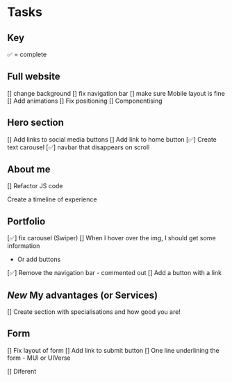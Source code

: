 # Tasks

## Key

✅ = complete

## Full website

[] change background
[] fix navigation bar
[] make sure Mobile layout is fine
[] Add animations
[] Fix positioning
[] Componentising

## Hero section

[] Add links to social media buttons
[] Add link to home button
[✅] Create text carousel
[✅] navbar that disappears on scroll

## About me

[] Refactor JS code

Create a timeline of experience

## Portfolio

[✅] fix carousel (Swiper)
[] When I hover over the img, I should get some information

- Or add buttons

[✅] Remove the navigation bar - commented out
[] Add a button with a link

## _New_ My advantages (or Services)

[] Create section with specialisations and how good you are!

## Form

[] Fix layout of form
[] Add link to submit button
[] One line underlining the form - MUI or UIVerse

[] Diferent
